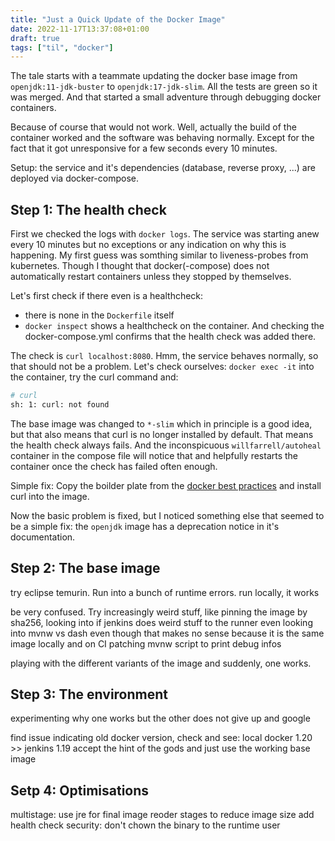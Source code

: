 ```yaml
---
title: "Just a Quick Update of the Docker Image"
date: 2022-11-17T13:37:08+01:00
draft: true
tags: ["til", "docker"]
---
```


The tale starts with a teammate updating the docker base image from `openjdk:11-jdk-buster` to `openjdk:17-jdk-slim`.
All the tests are green so it was merged.
And that started a small adventure through debugging docker containers.
<!--more-->

Because of course that would not work.
Well, actually the build of the container worked and the software was behaving normally.
Except for the fact that it got unresponsive for a few seconds every 10 minutes.

Setup: the service and it's dependencies (database, reverse proxy, ...) are deployed via docker-compose.

## Step 1: The health check
First we checked the logs with `docker logs`.
The service was starting anew every 10 minutes but no exceptions or any indication on why this is happening.
My first guess was somthing similar to liveness-probes from kubernetes.
Though I thought that docker(-compose) does not automatically restart containers unless they stopped by themselves.

Let's first check if there even is a healthcheck:
- there is none in the `Dockerfile` itself
- `docker inspect` shows a healthcheck on the container. And checking the docker-compose.yml confirms that the health check was added there.

The check is `curl localhost:8080`.
Hmm, the service behaves normally, so that should not be a problem.
Let's check ourselves:
`docker exec -it` into the container, try the curl command and:
```sh
# curl
sh: 1: curl: not found
```

The base image was changed to `*-slim` which in principle is a good idea, but that also means that curl is no longer installed by default.
That means the health check always fails.
And the inconspicuous `willfarrell/autoheal` container in the compose file will notice that and helpfully restarts the container once the check has failed often enough.

Simple fix:
Copy the boilder plate from the [docker best practices](https://docs.docker.com/develop/develop-images/dockerfile_best-practices/#run) and install curl into the image.

Now the basic problem is fixed, but I noticed something else that seemed to be a simple fix: the `openjdk` image has a deprecation notice in it's documentation.

## Step 2: The base image
try eclipse temurin.
Run into a bunch of runtime errors.
run locally, it works

be very confused.
Try increasingly weird stuff, like pinning the image by sha256, looking into if jenkins does weird stuff to the runner
even looking into mvnw vs dash even though that makes no sense because it is the same image locally and on CI
patching mvnw script to print debug infos

playing with the different variants of the image and suddenly, one works.

## Step 3: The environment

experimenting why one works but the other does not
give up and google

find issue indicating old docker version, check and see: local docker 1.20 >> jenkins 1.19
accept the hint of the gods and just use the working base image

## Setp 4: Optimisations
multistage: use jre for final image
reoder stages to reduce image size
add health check
security: don't chown the binary to the runtime user
